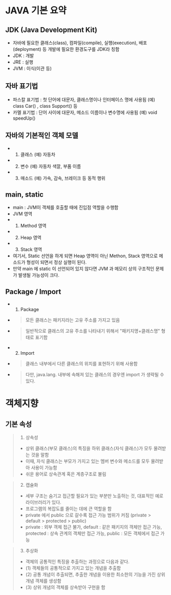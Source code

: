 # JAVA 기본 요약 
## JDK (Java Development Kit)
- 자바에 필요한 클래스(class), 컴파일(compile), 실행(execution), 배포(deployment) 등 개발에 필요한 환경도구를 JDK라 칭함
- JDK : 개발
- JRE : 실행
- JVM : 이식(이관 등)

## 자바 표기법
- 파스칼 표기법 : 첫 단어에 대문자, 클래스명이나 인터페이스 명에 사용됨 (예) class Car() , class Support() 등 
- 카멜 표기법 : 단어 사이에 대문자, 메소드 이름이나 변수명에 사용됨 (예) void speedUp()

## 자바의 기본적인 객체 모델
- 1) 클래스 (예) 자동차
- 2) 변수 (예) 자동차 색깔, 부품 이름
- 3) 매소드 (예) 가속, 감속, 브레이크 등 동적 행위

## main, static 
- main : JVM이 객체를 호출할 때에 진입점 역할을 수행함
- JVM 영역
- 1) Method 영역
- 2) Heap 영역
- 3) Stack 영역
- 여기서, Static 선언을 하게 되면 Heap 영역이 아닌 Methon, Stack 영역으로 메소드가 형성이 되면서 정상 실행이 된다.
- 만약 main 에 static 이 선언되어 있지 않다면 JVM 과 메모리 상의 구조적인 문제가 발생될 가능성이 크다.

## Package / Import
- 1) Package
- > 모든 클래스는 패키지라는 고유 주소를 가지고 있음
- > 일반적으로 클래스의 고유 주소를 나타내기 위해서 "패키지명+클래스명" 형태로 표기함

- 2) Import
- > 클래스 내부에서 다른 클래스의 위치를 표현하기 위해 사용함
- > 다만, java.lang. 내부에 속해져 있는 클래스의 경우엔 import 가 생략될 수 있다.

# 객체지향
## 기본 속성
> 1) 상속성
> - 상위 클래스(부모 클래스)의 특징을 하위 클래스(자식 클래스)가 모두 물려받는 것을 말함
> - 이때, 자식 클래스는 부모가 가지고 있는 멤버 변수와 메소드를 모두 물려받아 사용이 가능함
> - 쉬운 용어로 상속관계 혹은 계층구조로 불림

> 2) 캡슐화
> - 세부 구조는 숨기고 접근할 필요가 있는 부분만 노출하는 것, 대표적인 예로 라이브러리가 있다.
> - 프로그램의 복잡도를 줄이는 데에 큰 역할을 함
> - private 에서 public 으로 갈수록 접근 가능 범위가 커짐 (private > default > protected > public)
> - private : 외부 객체 접근 불가, default : 같은 패키지의 객체만 접근 가능, protected : 상속 관계의 객체만 접근 가능, public : 모든 객체에서 접근 가능

> 3) 추상화
> - 객체의 공통적인 특징을 추출하는 과정으로 다음과 같다.
> - (1) 객체들의 공통적으로 가지고 있는 개념을 추출함
> - (2) 공통 개념이 추출되면, 추출한 개념을 이용한 최소한의 기능을 가진 상위 개념 객체를 생성함
> - (3) 상위 개념의 객체를 상속받아 구현을 함
